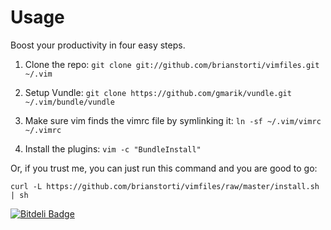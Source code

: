Usage
========

Boost your productivity in four easy steps.

1. Clone the repo:
`git clone git://github.com/brianstorti/vimfiles.git ~/.vim`

2. Setup Vundle:
`git clone https://github.com/gmarik/vundle.git ~/.vim/bundle/vundle`

3. Make sure vim finds the vimrc file by symlinking it:
`ln -sf ~/.vim/vimrc ~/.vimrc`

4. Install the plugins: `vim -c "BundleInstall"`

Or, if you trust me, you can just run this command and you are good to go:
```
curl -L https://github.com/brianstorti/vimfiles/raw/master/install.sh | sh
```


[![Bitdeli Badge](https://d2weczhvl823v0.cloudfront.net/brianstorti/vimfiles/trend.png)](https://bitdeli.com/free "Bitdeli Badge")
